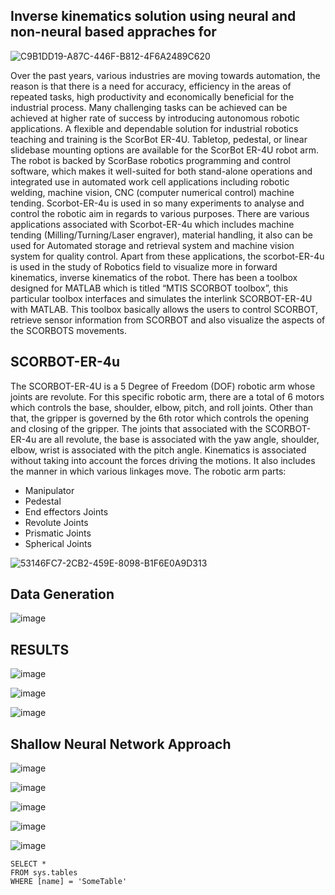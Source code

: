 ## Inverse kinematics solution using neural and non-neural based appraches for 
![C9B1DD19-A87C-446F-B812-4F6A2489C620](https://user-images.githubusercontent.com/115636470/195352061-e06a1ddb-171f-4e06-b982-0f9726e376bc.jpeg)


Over the past years, various industries are moving towards automation, the reason is that there is a need for accuracy, efficiency in the areas of repeated tasks, high productivity and economically beneficial for the industrial process. Many challenging tasks can be achieved can be achieved at higher rate of success by introducing autonomous robotic applications. A flexible and dependable solution for industrial robotics teaching and training is the ScorBot ER-4U. Tabletop, pedestal, or linear slidebase mounting options are available for the ScorBot ER-4U robot arm. The robot is backed by ScorBase robotics programming and control software, which makes it well-suited for both stand-alone operations and integrated use in automated work cell applications including robotic welding, machine vision, CNC (computer numerical control) machine tending. Scorbot-ER-4u is used in so many experiments to analyse and control the robotic aim in regards to various purposes. There are various applications associated with Scorbot-ER-4u which includes machine tending (Milling/Turning/Laser engraver), material handling, it also can be used for Automated storage and retrieval system and machine vision system for quality control. Apart from these applications, the scorbot-ER-4u is used in the study of Robotics field to visualize more in forward kinematics, inverse kinematics of the robot. There has been a toolbox designed for MATLAB which is titled “MTIS SCORBOT toolbox”, this particular toolbox interfaces and simulates the interlink SCORBOT-ER-4U with MATLAB. This toolbox basically allows the users to control SCORBOT, retrieve sensor information from SCORBOT and also visualize the aspects of the SCORBOTS movements.


## SCORBOT-ER-4u

The SCORBOT-ER-4U is a 5 Degree of Freedom (DOF) robotic arm whose joints are revolute. For this specific robotic arm, there are a total of 6 motors which controls the base, shoulder, elbow, pitch, and roll joints. Other than that, the gripper is governed by the 6th rotor which controls the opening and closing of the gripper. The joints that associated with the SCORBOT-ER-4u are all revolute, the base is associated with the yaw angle, shoulder, elbow, wrist is associated with the pitch angle.
Kinematics is associated without taking into account the forces driving the motions. It also includes the manner in which various linkages move.
The robotic arm parts:
- Manipulator
- Pedestal
- End effectors Joints
- Revolute Joints
- Prismatic Joints
- Spherical Joints
 

![53146FC7-2CB2-459E-8098-B1F6E0A9D313](https://user-images.githubusercontent.com/115636470/195354069-fa59106a-55f9-4914-b315-ef10fced4c93.png)

## Data Generation


![image](https://user-images.githubusercontent.com/115636470/202313649-b825bb07-a861-4f57-889e-567b6e512f26.png)

## RESULTS 

![image](https://user-images.githubusercontent.com/115636470/198419326-35269908-d668-4797-b1ed-8bb8b4e8b72d.png)

![image](https://user-images.githubusercontent.com/115636470/198419295-eefe1210-48d6-468b-a79e-02677d2ba833.png)

![image](https://user-images.githubusercontent.com/115636470/198419348-14a9e700-b5c3-4080-bbc0-3464373eed4e.png)



## Shallow Neural Network Approach

![image](https://user-images.githubusercontent.com/115636470/202313774-095fc8c5-5bdd-43bc-adcf-a049fc93cc34.png)

![image](https://user-images.githubusercontent.com/115636470/202313796-4bb3074b-1d24-425d-b540-46448eb73cf5.png)

![image](https://user-images.githubusercontent.com/115636470/202313816-a8d82da5-732f-4c3b-bfe9-2156328c0b07.png)

![image](https://user-images.githubusercontent.com/115636470/202313828-327f5f34-6fc2-422d-8eb9-cd880a9fd3dd.png)

![image](https://user-images.githubusercontent.com/115636470/202314316-320c4952-8fe9-4cab-b044-648fad67961b.png)


 ```tsql
 SELECT *
 FROM sys.tables
 WHERE [name] = 'SomeTable'
 ```

